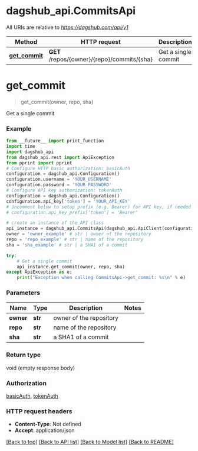 # dagshub_api.CommitsApi

All URIs are relative to *https://dagshub.com/api/v1*

Method | HTTP request | Description
------------- | ------------- | -------------
[**get_commit**](CommitsApi.md#get_commit) | **GET** /repos/{owner}/{repo}/commits/{sha} | Get a single commit

# **get_commit**
> get_commit(owner, repo, sha)

Get a single commit

### Example
```python
from __future__ import print_function
import time
import dagshub_api
from dagshub_api.rest import ApiException
from pprint import pprint
# Configure HTTP basic authorization: basicAuth
configuration = dagshub_api.Configuration()
configuration.username = 'YOUR_USERNAME'
configuration.password = 'YOUR_PASSWORD'
# Configure API key authorization: tokenAuth
configuration = dagshub_api.Configuration()
configuration.api_key['token'] = 'YOUR_API_KEY'
# Uncomment below to setup prefix (e.g. Bearer) for API key, if needed
# configuration.api_key_prefix['token'] = 'Bearer'

# create an instance of the API class
api_instance = dagshub_api.CommitsApi(dagshub_api.ApiClient(configuration))
owner = 'owner_example' # str | owner of the repository
repo = 'repo_example' # str | name of the repository
sha = 'sha_example' # str | a SHA1 of a commit

try:
    # Get a single commit
    api_instance.get_commit(owner, repo, sha)
except ApiException as e:
    print("Exception when calling CommitsApi->get_commit: %s\n" % e)
```

### Parameters

Name | Type | Description  | Notes
------------- | ------------- | ------------- | -------------
 **owner** | **str**| owner of the repository | 
 **repo** | **str**| name of the repository | 
 **sha** | **str**| a SHA1 of a commit | 

### Return type

void (empty response body)

### Authorization

[basicAuth](../README.md#basicAuth), [tokenAuth](../README.md#tokenAuth)

### HTTP request headers

 - **Content-Type**: Not defined
 - **Accept**: application/json

[[Back to top]](#) [[Back to API list]](../README.md#documentation-for-api-endpoints) [[Back to Model list]](../README.md#documentation-for-models) [[Back to README]](../README.md)

